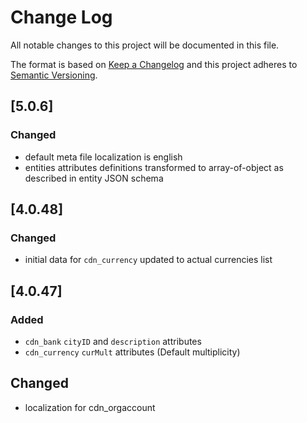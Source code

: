 # Change Log
All notable changes to this project will be documented in this file.

The format is based on [Keep a Changelog](http://keepachangelog.com/)
and this project adheres to [Semantic Versioning](http://semver.org/).

## [5.0.6]
### Changed
 - default meta file localization is english
 - entities attributes definitions transformed to array-of-object as described in entity JSON schema

## [4.0.48]
### Changed
- initial data for `cdn_currency` updated to actual currencies list

## [4.0.47]
### Added
- `cdn_bank` `cityID` and `description` attributes
- `cdn_currency` `curMult` attributes (Default multiplicity)

## Changed
- localization for cdn_orgaccount

